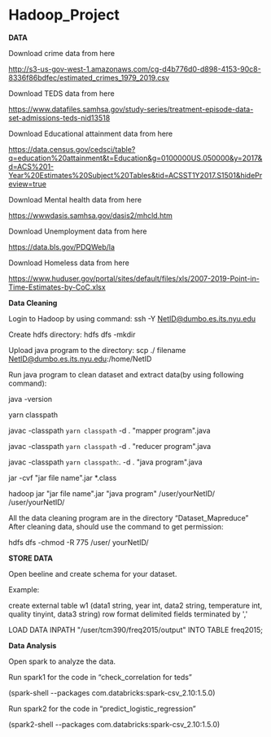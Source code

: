 # Hadoop_Project
**DATA**

Download crime data from here

http://s3-us-gov-west-1.amazonaws.com/cg-d4b776d0-d898-4153-90c8-8336f86bdfec/estimated_crimes_1979_2019.csv

Download TEDS data from here

https://www.datafiles.samhsa.gov/study-series/treatment-episode-data-set-admissions-teds-nid13518

Download Educational attainment data from here 

https://data.census.gov/cedsci/table?q=education%20attainment&t=Education&g=0100000US.050000&y=2017&d=ACS%201-Year%20Estimates%20Subject%20Tables&tid=ACSST1Y2017.S1501&hidePreview=true

Download Mental health data from here 

https://wwwdasis.samhsa.gov/dasis2/mhcld.htm

Download Unemployment data from here 

https://data.bls.gov/PDQWeb/la

Download Homeless data from here

https://www.huduser.gov/portal/sites/default/files/xls/2007-2019-Point-in-Time-Estimates-by-CoC.xlsx

**Data Cleaning**

Login to Hadoop by using command: ssh -Y NetID@dumbo.es.its.nyu.edu

Create hdfs directory: hdfs dfs -mkdir <name>
   
Upload java program to the directory: scp ./ filename NetID@dumbo.es.its.nyu.edu:/home/NetID
   
Run java program to clean dataset and extract data(by using following command):
   
java -version
   
yarn classpath
   
javac -classpath `yarn classpath` -d . "mapper program".java
   
javac -classpath `yarn classpath` -d . "reducer program".java
   
javac -classpath `yarn classpath`:. -d . "java program".java
   
jar -cvf "jar file name".jar *.class
   
hadoop jar "jar file name".jar "java program" /user/yourNetID/<dataset path> /user/yourNetID/<output path>
   
All the data cleaning program are in the directory “Dataset_Mapreduce” After cleaning data, should use the command to get permission:
   
hdfs dfs -chmod -R 775 /user/ yourNetID/<output path>
   
**STORE DATA**
   
Open beeline and create schema for your dataset. 
   
Example:
   
create external table w1 (data1 string, year int, data2 string, temperature int, quality tinyint, data3 string) row format delimited fields terminated by ','
   
LOAD DATA INPATH "/user/tcm390/freq2015/output" INTO TABLE freq2015;
   
**Data Analysis**
   
Open spark to analyze the data.
   
Run spark1 for the code in “check_correlation for teds” 
   
(spark-shell --packages com.databricks:spark-csv_2.10:1.5.0) 
   
Run spark2 for the code in “predict_logistic_regression” 
   
(spark2-shell --packages com.databricks:spark-csv_2.10:1.5.0)
 
